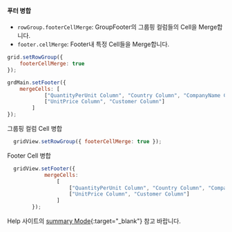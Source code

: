 #### 푸터 병합

- `rowGroup.footerCellMerge`: GroupFooter의 그룹핑 컬럼들의 Cell을 Merge합니다.
- `footer.cellMerge`: Footer내 특정 Cell들을 Merge합니다.

```js
grid.setRowGroup({
    footerCellMerge: true
});

grdMain.setFooter({
    mergeCells: [
            ["QuantityPerUnit Column", "Country Column", "CompanyName Column", "Order Column"],
            ["UnitPrice Column", "Customer Column"]
        ]
});
```


<a class="btn primary small round lowercase" id="btnSetGroupFooterMerge">그룹핑 컬럼 Cell 병합</a>
```js
  gridView.setRowGroup({ footerCellMerge: true });  
```

<a class="btn primary small round lowercase" id="btnSetFooterMerge">Footer Cell 병합</a>
```js
  gridView.setFooter({
            mergeCells:
                [
                    ["QuantityPerUnit Column", "Country Column", "CompanyName Column", "Order Column"],
                    ["UnitPrice Column", "Customer Column"]
                ]
        });
```

Help 사이트의 [summary Mode](http://help.realgrid.com/api/types/SummaryMode/){:target="_blank"} 참고 바랍니다.  

<script>

  $('#btnSetGroupFooterMerge').click(function() {
    gridView.setRowGroup({ footerCellMerge: true });  
  });

  $('#btnSetFooterMerge').click(function() {
    gridView.setFooter({
                mergeCells:
                    [
                        ["QuantityPerUnit Column", "Country Column", "CompanyName Column", "Order Column"],
                        ["UnitPrice Column", "Customer Column"]
                    ]
            });
  });

</script>

